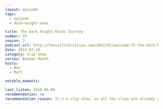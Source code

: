 ```yaml
---
layout: episode
tags:
  - episode
  - dark-knight-news 

title: The Dark Knight Rises Journey
number: 75
season: 2
podcast_url: http://thescifichristian.com/2012/07/episode-75-the-dark-knight-rises-journey/
date: 2012-07-19
category: Clip Show
series: Batman Month
hosts:
  - Ben
  - Matt

notable_moments:

last_listen: 2018-06-09
recommendation: no
recommendation_reason: It's a clip show, so all the clips are already archived with their respective episodes.
---
```

